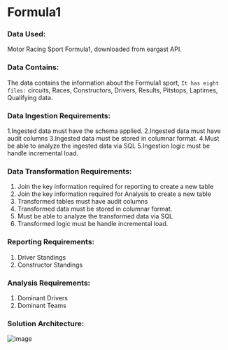 # Formula1

### Data Used: 
Motor Racing Sport Formula1, downloaded from eargast API.
### Data Contains: 
The data contains the information about the Formula1 sport,
`It has eight files:` circuits, Races, Constructors, Drivers, Results, Pitstops, Laptimes, Qualifying data.

### Data Ingestion Requirements: 
1.Ingested data must have the schema applied.
2.Ingested data must have audit columns
3.Ingested data must be stored in columnar format.
4.Must be able to analyze the ingested data via SQL
5.Ingestion logic must be handle incremental load.

### Data Transformation Requirements: 
1. Join the key information required for reporting to 
   create a new table
2. Join the key information required for Analysis to 
   create a new table
3. Transformed tables must have audit columns
4. Transformed data must be stored in columnar format.
5. Must be able to analyze the transformed data via SQL
6. Transformed logic must be handle incremental load.

### Reporting Requirements:
1. Driver Standings
2. Constructor Standings

### Analysis Requirements:
1. Dominant Drivers
2. Dominant Teams

### Solution Architecture:
![image](https://user-images.githubusercontent.com/97723040/225224385-d0a5dc2b-ea32-4357-b879-87fbaa6b4522.png)
